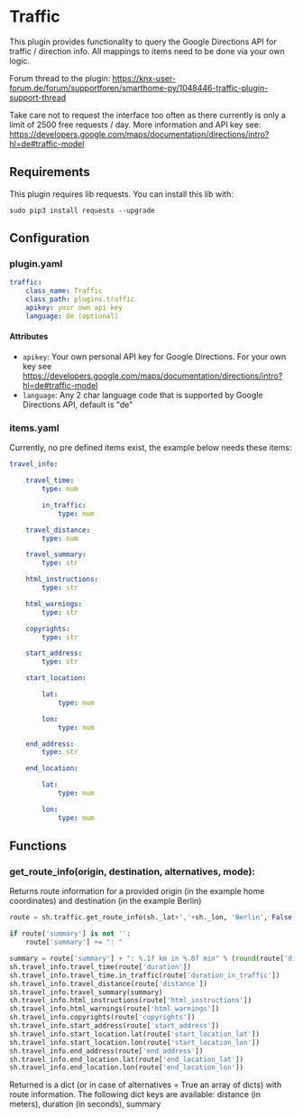 # Traffic

This plugin provides functionality to query the Google Directions API for traffic / direction info.
All mappings to items need to be done via your own logic.

Forum thread to the plugin: https://knx-user-forum.de/forum/supportforen/smarthome-py/1048446-traffic-plugin-support-thread

Take care not to request the interface too often as there currently is only a limit of 2500 free requests / day.
More information and API key see: https://developers.google.com/maps/documentation/directions/intro?hl=de#traffic-model


## Requirements

This plugin requires lib requests. You can install this lib with:

```
sudo pip3 install requests --upgrade
```

## Configuration

### plugin.yaml

```yaml
traffic:
    class_name: Traffic
    class_path: plugins.traffic
    apikey: your own api key
    language: de (optional)
```

#### Attributes
  * `apikey`: Your own personal API key for Google Directions. For your own key see https://developers.google.com/maps/documentation/directions/intro?hl=de#traffic-model
  * `language`: Any 2 char language code that is supported by Google Directions API, default is "de"

### items.yaml

Currently, no pre defined items exist, the example below needs these items:

```yaml
travel_info:

    travel_time:
        type: num

        in_traffic:
            type: num

    travel_distance:
        type: num

    travel_summary:
        type: str

    html_instructions:
        type: str

    html_warnings:
        type: str

    copyrights:
        type: str

    start_address:
        type: str

    start_location:

        lat:
            type: num

        lon:
            type: num

    end_address:
        type: str

    end_location:

        lat:
            type: num

        lon:
            type: num
```

## Functions

### get_route_info(origin, destination, alternatives, mode):
Returns route information for a provided origin (in the example home coordinates) and destination (in the example Berlin)

```python
route = sh.traffic.get_route_info(sh._lat+','+sh._lon, 'Berlin', False, 'now', 'driving')

if route['summary'] is not '':
    route['summary'] += ": "

summary = route['summary'] + ": %.1f km in %.0f min" % (round(route['distance'] / 1000, 2), round(route['duration_in_traffic'] / 60, 2))
sh.travel_info.travel_time(route['duration'])
sh.travel_info.travel_time.in_traffic(route['duration_in_traffic'])
sh.travel_info.travel_distance(route['distance'])
sh.travel_info.travel_summary(summary)
sh.travel_info.html_instructions(route['html_instructions'])
sh.travel_info.html_warnings(route['html_warnings'])
sh.travel_info.copyrights(route['copyrights'])
sh.travel_info.start_address(route['start_address'])
sh.travel_info.start_location.lat(route['start_location_lat'])
sh.travel_info.start_location.lon(route['start_location_lon'])
sh.travel_info.end_address(route['end_address'])
sh.travel_info.end_location.lat(route['end_location_lat'])
sh.travel_info.end_location.lon(route['end_location_lon'])
```

Returned is a dict (or in case of alternatives = True an array of dicts) with route information.
The following dict keys are available: distance (in meters), duration (in seconds), summary
